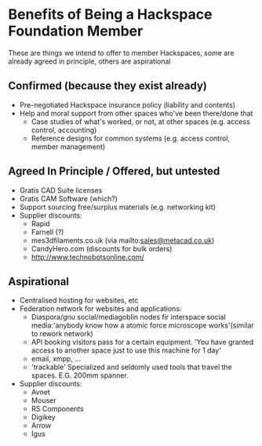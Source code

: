 # Benefits of Being a Hackspace Foundation Member

These are things we intend to offer to member Hackspaces, some are already agreed in principle, others are aspirational

## Confirmed (because they exist already)

* Pre-negotiated Hackspace insurance policy (liability and contents)
* Help and moral support from other spaces who've been there/done that
    * Case studies of what's worked, or not, at other spaces (e.g. access control, accounting)
    * Reference designs for common systems (e.g. access control, member management)
    

## Agreed In Principle / Offered, but untested

* Gratis CAD Suite licenses
* Gratis CAM Software (which?)
* Support sourcing free/surplus materials (e.g. networking kit)
* Supplier discounts:
    * Rapid
    * Farnell (?)
    * mes3dfilaments.co.uk (via mailto:sales@metacad.co.uk)
    * CandyHero.com (discounts for bulk orders)
    * http://www.technobotsonline.com/
    


## Aspirational

* Centralised hosting for websites, etc
* Federation network for websites and applications:
    * Diaspora/gnu social/mediagoblin nodes fir interspace social media:'anybody know how a atomic force microscope works'(similar to rework network)
    * API booking visitors pass for a certain equipment. 'You have granted access to another space just to use this machine for 1 day'
    * email, xmpp, ...
    * 'trackable' Specialized and seldomly used tools that travel the spaces. E.G. 200mm spanner.
* Supplier discounts:
    * Avnet
    * Mouser
    * RS Components
    * Digikey
    * Arrow
    * Igus
    
